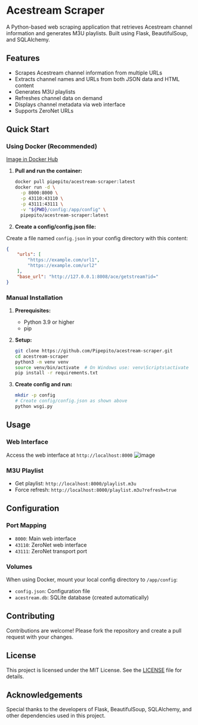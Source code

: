 # Acestream Scraper

A Python-based web scraping application that retrieves Acestream channel information and generates M3U playlists. Built using Flask, BeautifulSoup, and SQLAlchemy.

## Features

- Scrapes Acestream channel information from multiple URLs
- Extracts channel names and URLs from both JSON data and HTML content
- Generates M3U playlists
- Refreshes channel data on demand
- Displays channel metadata via web interface
- Supports ZeroNet URLs

## Quick Start

### Using Docker (Recommended)

[Image in Docker Hub](https://hub.docker.com/r/pipepito/acestream-scraper)
1. **Pull and run the container:**
   ```bash
   docker pull pipepito/acestream-scraper:latest
   docker run -d \
     -p 8000:8000 \
     -p 43110:43110 \
     -p 43111:43111 \
     -v "${PWD}/config:/app/config" \
     pipepito/acestream-scraper:latest

2. **Create a config/config.json file:**

Create a file named `config.json` in your config directory with this content:

```json
{
    "urls": [
        "https://example.com/url1",
        "https://example.com/url2"
    ],
    "base_url": "http://127.0.0.1:8008/ace/getstream?id="
}
```

### Manual Installation

1. **Prerequisites:**
   - Python 3.9 or higher
   - pip

2. **Setup:**
   ```bash
   git clone https://github.com/Pipepito/acestream-scraper.git
   cd acestream-scraper
   python3 -m venv venv
   source venv/bin/activate  # On Windows use: venv\Scripts\activate
   pip install -r requirements.txt

3. **Create config and run:**
   ```bash
   mkdir -p config
   # Create config/config.json as shown above
   python wsgi.py
   ```
## Usage

### Web Interface
Access the web interface at `http://localhost:8000`
![image](https://github.com/user-attachments/assets/f87abf52-bb32-42f1-97e9-b7ca84e6a24c)

### M3U Playlist
- Get playlist: `http://localhost:8000/playlist.m3u`
- Force refresh: `http://localhost:8000/playlist.m3u?refresh=true`

## Configuration

### Port Mapping
- `8000`: Main web interface
- `43110`: ZeroNet web interface
- `43111`: ZeroNet transport port

### Volumes
When using Docker, mount your local config directory to `/app/config`:
- `config.json`: Configuration file
- `acestream.db`: SQLite database (created automatically)

## Contributing

Contributions are welcome! Please fork the repository and create a pull request with your changes.

## License

This project is licensed under the MIT License. See the [LICENSE](LICENSE) file for details.

## Acknowledgements

Special thanks to the developers of Flask, BeautifulSoup, SQLAlchemy, and other dependencies used in this project.
